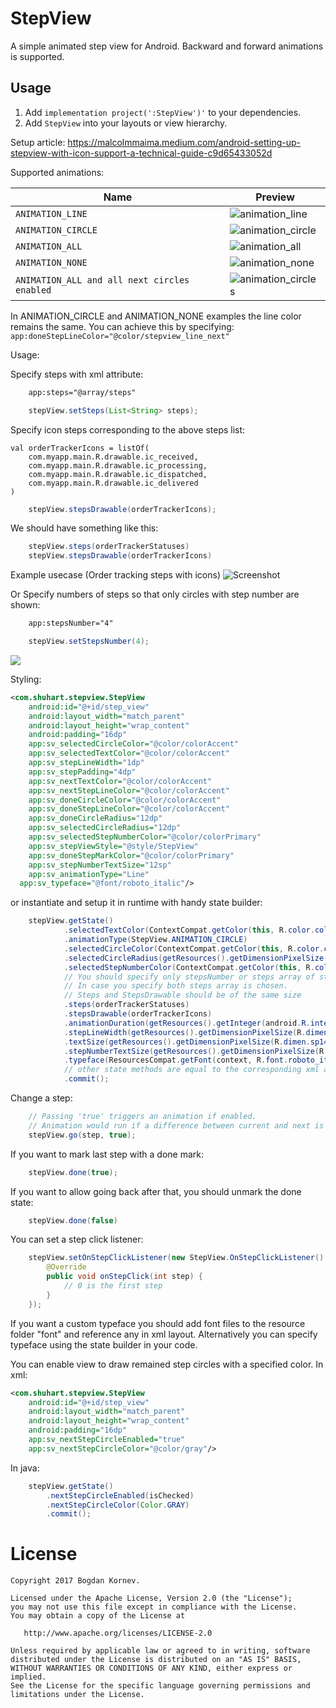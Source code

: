 StepView
======================

A simple animated step view for Android. Backward and forward animations is supported.

Usage
-----
1. Add `implementation project(':StepView')'` to your dependencies.
2. Add `StepView` into your layouts or view hierarchy.

Setup article: https://malcolmmaima.medium.com/android-setting-up-stepview-with-icon-support-a-technical-guide-c9d65433052d

Supported animations:

Name| Preview
-------- | ---
`ANIMATION_LINE`| ![animation_line](/images/animation_line.gif)
`ANIMATION_CIRCLE`| ![animation_circle](/images/animation_circle.gif)
`ANIMATION_ALL`| ![animation_all](/images/animation_all.gif)
`ANIMATION_NONE`| ![animation_none](/images/animation_none.gif)
`ANIMATION_ALL and all next circles enabled`| ![animation_circles](/images/animation_circles.gif)

In ANIMATION_CIRCLE and ANIMATION_NONE examples the line color remains the same. You can achieve this by specifying:
``` app:doneStepLineColor="@color/stepview_line_next" ```

Usage:

Specify steps with xml attribute:
```xml
	app:steps="@array/steps"
```
```java
	stepView.setSteps(List<String> steps);
```

Specify icon steps corresponding to the above steps list:
```
val orderTrackerIcons = listOf(
    com.myapp.main.R.drawable.ic_received,
    com.myapp.main.R.drawable.ic_processing,
    com.myapp.main.R.drawable.ic_dispatched,
    com.myapp.main.R.drawable.ic_delivered
)
```
```java
	stepView.stepsDrawable(orderTrackerIcons);
```

We should have something like this:
```java
	stepView.steps(orderTrackerStatuses)
	stepView.stepsDrawable(orderTrackerIcons)
```

Example usecase (Order tracking steps with icons)
![Screenshot](https://github.com/malcolmmaima/StepView/assets/3639153/7e1556a7-b03d-4d70-8230-71305e0b2de6)

Or Specify numbers of steps so that only circles with step number are shown:

```xml
	app:stepsNumber="4"
```
```java
	stepView.setStepsNumber(4);
```

<img src="/images/no_text.png"/>


Styling:

```xml
<com.shuhart.stepview.StepView
	android:id="@+id/step_view"
	android:layout_width="match_parent"
	android:layout_height="wrap_content"
	android:padding="16dp"
	app:sv_selectedCircleColor="@color/colorAccent"
	app:sv_selectedTextColor="@color/colorAccent"
	app:sv_stepLineWidth="1dp"
	app:sv_stepPadding="4dp"
    app:sv_nextTextColor="@color/colorAccent"
	app:sv_nextStepLineColor="@color/colorAccent"
	app:sv_doneCircleColor="@color/colorAccent"
	app:sv_doneStepLineColor="@color/colorAccent"
	app:sv_doneCircleRadius="12dp"
	app:sv_selectedCircleRadius="12dp"
	app:sv_selectedStepNumberColor="@color/colorPrimary"
	app:sv_stepViewStyle="@style/StepView"
	app:sv_doneStepMarkColor="@color/colorPrimary"
	app:sv_stepNumberTextSize="12sp"
	app:sv_animationType="Line"
  app:sv_typeface="@font/roboto_italic"/>
```

or instantiate and setup it in runtime with handy state builder:

```java
    stepView.getState()
            .selectedTextColor(ContextCompat.getColor(this, R.color.colorAccent))
            .animationType(StepView.ANIMATION_CIRCLE)
            .selectedCircleColor(ContextCompat.getColor(this, R.color.colorAccent))
            .selectedCircleRadius(getResources().getDimensionPixelSize(R.dimen.dp14))
            .selectedStepNumberColor(ContextCompat.getColor(this, R.color.colorPrimary))
            // You should specify only stepsNumber or steps array of strings.
            // In case you specify both steps array is chosen.
            // Steps and StepsDrawable should be of the same size
            .steps(orderTrackerStatuses)
            .stepsDrawable(orderTrackerIcons)
            .animationDuration(getResources().getInteger(android.R.integer.config_shortAnimTime))
            .stepLineWidth(getResources().getDimensionPixelSize(R.dimen.dp1))
            .textSize(getResources().getDimensionPixelSize(R.dimen.sp14))
            .stepNumberTextSize(getResources().getDimensionPixelSize(R.dimen.sp16))
            .typeface(ResourcesCompat.getFont(context, R.font.roboto_italic))
            // other state methods are equal to the corresponding xml attributes
            .commit();
```

Change a step:
```java
    // Passing 'true' triggers an animation if enabled.
    // Animation would run if a difference between current and next is 1.
    stepView.go(step, true);
```

If you want to mark last step with a done mark:
```java
	stepView.done(true);
```
If you want to allow going back after that, you should unmark the done state:
```java
	stepView.done(false)
```

You can set a step click listener:
```java
    stepView.setOnStepClickListener(new StepView.OnStepClickListener() {
        @Override
        public void onStepClick(int step) {
            // 0 is the first step
        }
    });
```

If you want a custom typeface you should add font files to the resource folder "font" and reference any in xml layout.
Alternatively you can specify typeface using the state builder in your code.

You can enable view to draw remained step circles with a specified color.
In xml:
```xml
<com.shuhart.stepview.StepView
	android:id="@+id/step_view"
	android:layout_width="match_parent"
	android:layout_height="wrap_content"
	android:padding="16dp"
	app:sv_nextStepCircleEnabled="true"
	app:sv_nextStepCircleColor="@color/gray"/>
```

In java:
```java
    stepView.getState()
        .nextStepCircleEnabled(isChecked)
        .nextStepCircleColor(Color.GRAY)
        .commit();
```

License
=======

    Copyright 2017 Bogdan Kornev.

    Licensed under the Apache License, Version 2.0 (the "License");
    you may not use this file except in compliance with the License.
    You may obtain a copy of the License at

       http://www.apache.org/licenses/LICENSE-2.0

    Unless required by applicable law or agreed to in writing, software
    distributed under the License is distributed on an "AS IS" BASIS,
    WITHOUT WARRANTIES OR CONDITIONS OF ANY KIND, either express or implied.
    See the License for the specific language governing permissions and
    limitations under the License.
